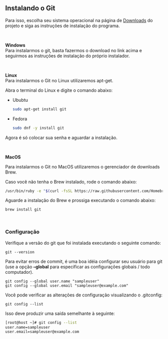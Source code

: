 ## Instalando o Git

Para isso, escolha seu sistema operacional na página de [Downloads]() do projeto e siga as instruções de instalação do programa.

<br>

**Windows**<br>
Para instalarmos o git, basta fazermos o download no link acima e seguirmos as instruções de instalação do próprio instalador.

<br>

**Linux**<br>
Para instalarmos o Git no Linux utilizaremos apt-get.

Abra o terminal do Linux e digite o comando abaixo:

* Ububtu
    ```bash
    sudo apt-get install git
    ```
* Fedora
    ```bash
    sudo dnf -y install git
    ```
Agora é só colocar sua senha e aguardar a instalação.    

<br>

**MacOS**<br>

Para instalarmos o Git no MacOS utilizaremos o gerenciador de downloads Brew.

Caso você não tenha o Brew instalado, rode o comando abaixo:

```bash
/usr/bin/ruby -e "$(curl -fsSL https://raw.githubusercontent.com/Homebrew/install/master/install)"
```

Aguarde a instalação do Brew e prossiga executando o comando abaixo:

    brew install git


<br>


### Configuração<br>

Verifique a versão do git que foi instalada executando o seguinte comando:
 
    git --version

Para evitar erros de commit, é uma boa idéia configurar seu usuário para git (use a opção **–global** para especificar as configurações globais / todo computador). 
            
    git config --global user.name "sampleuser"
    git config --global user.email "sampleuser@example.com"
   

Você pode verificar as alterações de configuração visualizando o .gitconfig:

    git config --list

Isso deve produzir uma saída semelhante à seguinte:

```bash
[root@host ~]# git config --list
user.name=sampleuser
user.email=sampleuser@example.com
```     
